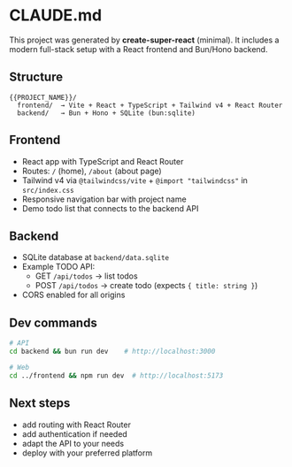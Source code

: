 # CLAUDE.md

This project was generated by **create-super-react** (minimal). It includes a modern full-stack setup with a React frontend and Bun/Hono backend.

## Structure
```
{{PROJECT_NAME}}/
  frontend/  → Vite + React + TypeScript + Tailwind v4 + React Router
  backend/   → Bun + Hono + SQLite (bun:sqlite)
```

## Frontend
- React app with TypeScript and React Router
- Routes: `/` (home), `/about` (about page)
- Tailwind v4 via `@tailwindcss/vite` + `@import "tailwindcss"` in `src/index.css`
- Responsive navigation bar with project name
- Demo todo list that connects to the backend API

## Backend
- SQLite database at `backend/data.sqlite`
- Example TODO API:
  - GET `/api/todos` → list todos
  - POST `/api/todos` → create todo (expects `{ title: string }`)
- CORS enabled for all origins

## Dev commands
```bash
# API
cd backend && bun run dev    # http://localhost:3000

# Web
cd ../frontend && npm run dev  # http://localhost:5173
```

## Next steps
- add routing with React Router
- add authentication if needed
- adapt the API to your needs
- deploy with your preferred platform